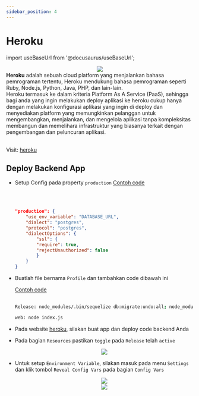 ```yaml
---
sidebar_position: 4
---
```


# Heroku

import useBaseUrl from '@docusaurus/useBaseUrl';

<center>
<img src="https://www3.assets.heroku.com/assets/logo-purple-08fb38cebb99e3aac5202df018eb337c5be74d5214768c90a8198c97420e4201.svg" style={{backgroundColor: 'white', padding: 10, borderRadius: 10, width: '50%'}} />
</center>

<div style={{marginTop: 50}}>
<b>Heroku</b> adalah sebuah cloud platform yang menjalankan bahasa pemrograman tertentu, Heroku mendukung bahasa pemrograman seperti Ruby, Node.js, Python, Java, PHP, dan lain-lain.
</div>

<div style={{marginTop: 10}}>
Heroku termasuk ke dalam kriteria Platform As A Service (PaaS), sehingga bagi anda yang ingin melakukan deploy aplikasi ke heroku cukup hanya dengan melakukan konfigurasi aplikasi yang ingin di deploy dan menyediakan platform yang memungkinkan pelanggan untuk mengembangkan, menjalankan, dan mengelola aplikasi tanpa kompleksitas membangun dan memelihara infrastruktur yang biasanya terkait dengan pengembangan dan peluncuran aplikasi.
</div>

<br />

Visit: [heroku](https://www.heroku.com)

## Deploy Backend App

- Setup Config pada property `production`
  <a class="btn-example-code" href="https://github.com/demo-dumbways/ebook-code-results-stage-2-integration-backend/blob/main/config/config.json">
  Contoh code
  </a>

  <br />
  <br />

  ```json title=config/config.json
  "production": {
      "use_env_variable": "DATABASE_URL",
      "dialect": "postgres",
      "protocol": "postgres",
      "dialectOptions": {
          "ssl": {
          "require": true,
          "rejectUnauthorized": false
          }
      }
  }
  ```

- Buatlah file bernama `Profile` dan tambahkan code dibawah ini

    <a class="btn-example-code" href="https://github.com/demo-dumbways/ebook-code-results-stage-2-integration-backend/blob/main/Procfile">
  Contoh code
  </a>

  <br />
  <br />

  ```bash
  Release: node_modules/.bin/sequelize db:migrate:undo:all; node_modules/.bin/sequelize db:migrate; node_modules/.bin/sequelize db:seed:all;

  web: node index.js
  ```

- Pada website [heroku](https://www.heroku.com), silakan buat app dan deploy code backend Anda

- Pada bagian `Resources` pastikan `toggle` pada `Release` telah `active`
    <center>
    <img src={useBaseUrl('img/docs/heroku-1.png')} style={{ width: '70%'}} />
    </center>

- Untuk setup `Environment Variable`, silakan masuk pada menu `Settings` dan klik tombol `Reveal Config Vars` pada bagian `Config Vars`
    <center>
    <img src={useBaseUrl('img/docs/heroku-2.png')} style={{ width: '70%'}} />
    </center>
    <center>
    <img src={useBaseUrl('img/docs/heroku-3.png')} style={{ width: '70%'}} />
    </center>
